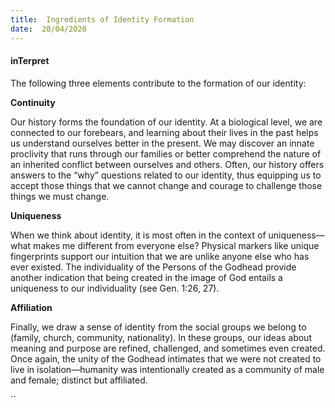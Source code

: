 ```yaml
---
title:  Ingredients of Identity Formation
date:  20/04/2020
---
```


#### inTerpret

The following three elements contribute to the formation of our identity:

**Continuity**

Our history forms the foundation of our identity. At a biological level, we are connected to our forebears, and learning about their lives in the past helps us understand ourselves better in the present. We may discover an innate proclivity that runs through our families or better comprehend the nature of an inherited conflict between ourselves and others. Often, our history offers answers to the “why” questions related to our identity, thus equipping us to accept those things that we cannot change and courage to challenge those things we must change.

**Uniqueness**

When we think about identity, it is most often in the context of uniqueness—what makes me different from everyone else? Physical markers like unique fingerprints support our intuition that we are unlike anyone else who has ever existed. The individuality of the Persons of the Godhead provide another indication that being created in the image of God entails a uniqueness to our individuality (see Gen. 1:26, 27).

**Affiliation**

Finally, we draw a sense of identity from the social groups we belong to (family, church, community, nationality). In these groups, our ideas about meaning and purpose are refined, challenged, and sometimes even created. Once again, the unity of the Godhead intimates that we were not created to live in isolation—humanity was intentionally created as a community of male and female; distinct but affiliated.

``